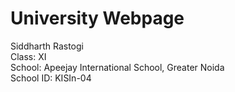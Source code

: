 # University Webpage

Siddharth Rastogi<br/>
Class: XI <br/>
School: Apeejay International School, Greater Noida<br/>
School ID: KISIn-04<br/>
